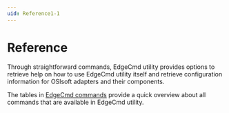 ```yaml
---
uid: Reference1-1
---
```


# Reference

Through straightforward commands, EdgeCmd utility provides options to retrieve help on how to use EdgeCmd utility itself and retrieve configuration information for OSIsoft adapters and their components.

The tables in [EdgeCmd commands](xref:EdgeCmdCommands_1-1) provide a quick overview about all commands that are available in EdgeCmd utility.
